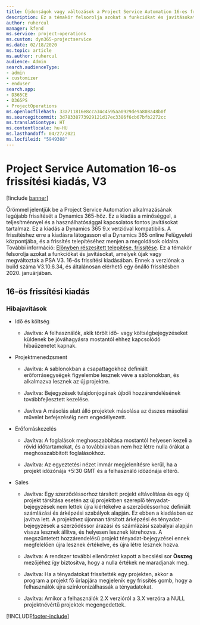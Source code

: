 ```yaml
---
title: Újdonságok vagy változások a Project Service Automation 16-es frissítési kiadásának V3 változatában
description: Ez a témakör felsorolja azokat a funkciókat és javításokat, amelyek elérhetők a Project Service Automation V3. 16-os frissítési kiadásában.
author: ruhercul
manager: kfend
ms.service: project-operations
ms.custom: dyn365-projectservice
ms.date: 02/18/2020
ms.topic: article
ms.author: ruhercul
audience: Admin
search.audienceType:
- admin
- customizer
- enduser
search.app:
- D365CE
- D365PS
- ProjectOperations
ms.openlocfilehash: 33a711816e8cca34c4595aa0929de9a808a48b0f
ms.sourcegitcommit: 3d78338773929121d17ec3386f6cb67bfb2272cc
ms.translationtype: HT
ms.contentlocale: hu-HU
ms.lasthandoff: 04/27/2021
ms.locfileid: "5949388"
---
```

# <a name="project-service-automation-update-release-16-v3"></a>Project Service Automation 16-os frissítési kiadás, V3

[!include [banner](../includes/psa-now-project-operations.md)]

Örömmel jelentjük be a Project Service Automation alkalmazásának legújabb frissítését a Dynamics 365-höz. Ez a kiadás a minőséggel, a teljesítménnyel és a használhatósággal kapcsolatos fontos javításokat tartalmaz.  Ez a kiadás a Dynamics 365 9.x verzióval kompatibilis. A frissítéshez erre a kiadásra látogasson el a Dynamics 365 online Felügyeleti központjába, és a frissítés telepítéséhez menjen a megoldások oldalra. További információ: [Előnyben részesített telepítése, frissítése](/dynamics365/project-service/upgrade-psa-home-page).
Ez a témakör felsorolja azokat a funkciókat és javításokat, amelyek újak vagy megváltoztak a PSA V3. 16-ös frissítési kiadásában. Ennek a verziónak a build száma V3.10.6.34, és általánosan elérhető egy önálló frissítésben 2020. januárjában.


## <a name="update-release-16"></a>16-ös frissítési kiadás

### <a name="bug-fixes"></a>Hibajavítások

-   Idő és költség

    -   Javítva: A felhasználók, akik törölt idő- vagy költségbejegyzéseket küldenek be jóváhagyásra mostantól ehhez kapcsolódó hibaüzenetet kapnak.

-   Projektmenedzsment

    -   Javítva: A sablonokban a csapattagokhoz definiált erőforrásegységek figyelembe lesznek véve a sablonokban, és alkalmazva lesznek az új projektre.

    -   Javítva: Bejegyzések tulajdonjogának újbóli hozzárendelésének továbbfejlesztett kezelése.

    -   Javítva A másolás alatt álló projektek másolása az összes másolási művelet befejezéséig nem engedélyezett.

-   Erőforráskezelés

    -   Javítva: A foglalások meghosszabbítása mostantól helyesen kezeli a rövid időtartamokat, és a továbbiakban nem hoz létre nulla órákat a meghosszabbított foglalásokhoz.

    -   Javítva: Az egyeztetési nézet immár megjelenítésre kerül, ha a projekt időzónája +5:30 GMT és a felhasználó időzónája eltérő.

-   Sales

    -   Javítva: Egy szerződéssorhoz társított projekt eltávolítása és egy új projekt társítása esetén az új projektben szereplő tényadat-bejegyzések nem lettek újra kiértékelve a szerződéssorhoz definiált számlázási és árképzési szabályok alapján. Ez ebben a kiadásban ez javítva lett. A projekthez újonnan társított árképzési és tényadat-bejegyzések a szerződéssor árazási és számlázási szabályai alapján vissza lesznek állítva, és helyesen lesznek létrehozva. A megszüntetett hozzárendelésű projekt tényadat-bejegyzései ennek megfelelően újra lesznek értékelve, és újra létre lesznek hozva.

    -   Javítva: A rendszer további ellenőrzést kapott a becslési sor **Összeg** mezőjéhez így biztosítva, hogy a nulla értékek ne maradjanak meg.

    -   Javítva: Ha a tényadatokat frissítették egy projekten, akkor a program a projekt fő űrlapjára megjelenik egy frissítés gomb, hogy a felhasználók újra szinkronizálhassák a tényadatokat.

    -   Javítva: Amikor a felhasználók 2.X verzióról a 3.X verzóra a NULL projektnévértű projektek megengedettek.



[!INCLUDE[footer-include](../includes/footer-banner.md)]
